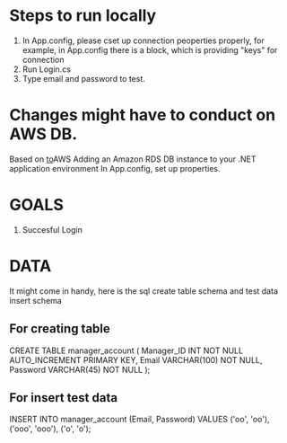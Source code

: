 # Steps to run locally 
1. In App.config, please cset up connection peoperties properly,
   for example, in App.config there is a <appSettings> block, which is providing "keys" for connection
   		<add key="ConnectionString" value="Server=localhost;Database=gas;Uid=root;Pwd=88888888"/>
3. Run Login.cs
4. Type email and password to test.

# Changes might have to conduct on AWS DB.
Based on [to](https://docs.aws.amazon.com/elasticbeanstalk/latest/dg/create_deploy_NET.rds.html)AWS Adding an Amazon RDS DB instance to your .NET application environment
In App.config, set up properties.

# GOALS
1. Succesful Login

# DATA
It might come in handy, here is the sql create table schema and test data insert schema

## For creating table
CREATE TABLE manager_account (
  Manager_ID INT NOT NULL AUTO_INCREMENT PRIMARY KEY,
  Email VARCHAR(100) NOT NULL,
  Password VARCHAR(45) NOT NULL
);

## For insert test data
INSERT INTO manager_account (Email, Password)
VALUES
  ('oo', 'oo'),
  ('ooo', 'ooo'),
  ('o', 'o');
